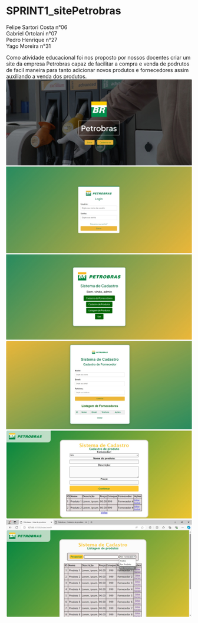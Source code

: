 # SPRINT1_sitePetrobras
Felipe Sartori Costa n°06 <br>
Gabriel Ortolani n°07 <br>
Pedro Henrique n°27 <br>
Yago Moreira n°31 <br>

Como atividade educacional foi nos proposto por nossos docentes criar um site da empresa Petrobras capaz de facilitar a compra e venda de podrutos de facil maneira para tanto adicionar novos produtos e fornecedores assim auxiliando a venda dos produtos.
<a href="https://github.com/gabriel-ortolani/SPRINT1_sitePetrobras/blob/main/Codigos_Pags/index.html"><img src="https://github.com/gabriel-ortolani/SPRINT1_sitePetrobras/blob/main/img/foto-site/pagina-inicial.jpeg"></a>
<a href="https://github.com/gabriel-ortolani/SPRINT1_sitePetrobras/blob/main/Codigos_Pags/login.html"><img src="https://github.com/gabriel-ortolani/SPRINT1_sitePetrobras/blob/main/img/foto-site/login.jpeg"></a>
<a href="https://github.com/gabriel-ortolani/SPRINT1_sitePetrobras/blob/main/Codigos_Pags/pag-principal.html"><img src="https://github.com/gabriel-ortolani/SPRINT1_sitePetrobras/blob/main/img/foto-site/SistemaCadastro.jpeg"></a>
<a href="https://github.com/gabriel-ortolani/SPRINT1_sitePetrobras/blob/main/Codigos_Pags/Cadastro.html"><img src="https://github.com/gabriel-ortolani/SPRINT1_sitePetrobras/blob/main/img/foto-site/CadastroFornecedor.jpeg"></a>
<a href="https://github.com/gabriel-ortolani/SPRINT1_sitePetrobras/blob/main/Codigos_Pags/Cadastro2.html"><img src="https://github.com/gabriel-ortolani/SPRINT1_sitePetrobras/blob/main/img/foto-site/Cadastro-produto.jpeg"></a>
<a href="https://github.com/gabriel-ortolani/SPRINT1_sitePetrobras/blob/main/Codigos_Pags/Listagem.html"><img src="https://github.com/gabriel-ortolani/SPRINT1_sitePetrobras/blob/main/img/foto-site/Lista-produtos.jpeg"></a>
